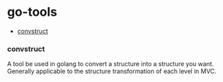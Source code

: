 # go-tools 

* [convstruct](#convstruct)

### convstruct
A tool be used in golang to convert a structure into a structure you want. Generally applicable to the structure transformation of each level in MVC.
